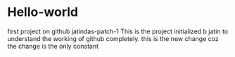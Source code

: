 # Hello-world
first project on github
jatindas-patch-1
This is the project initialized b jatin to understand the working of github completely.
this is the new change coz the change is the only constant

